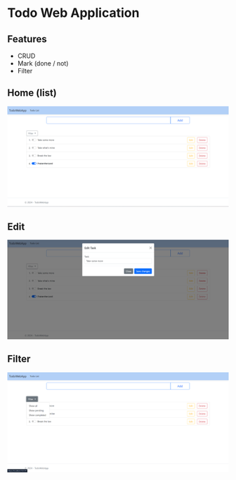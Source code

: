 # Todo Web Application

## Features 

- CRUD
- Mark (done / not)
- Filter

## Home (list)

![](https://github.com/slezyradosti/TodoWebApp/blob/master/TodoWebApp/Screens/todo_home.png)

## Edit

![](https://github.com/slezyradosti/TodoWebApp/blob/master/TodoWebApp/Screens/todo_edit.png)

## Filter

![](https://github.com/slezyradosti/TodoWebApp/blob/master/TodoWebApp/Screens/todo_filters.png)
